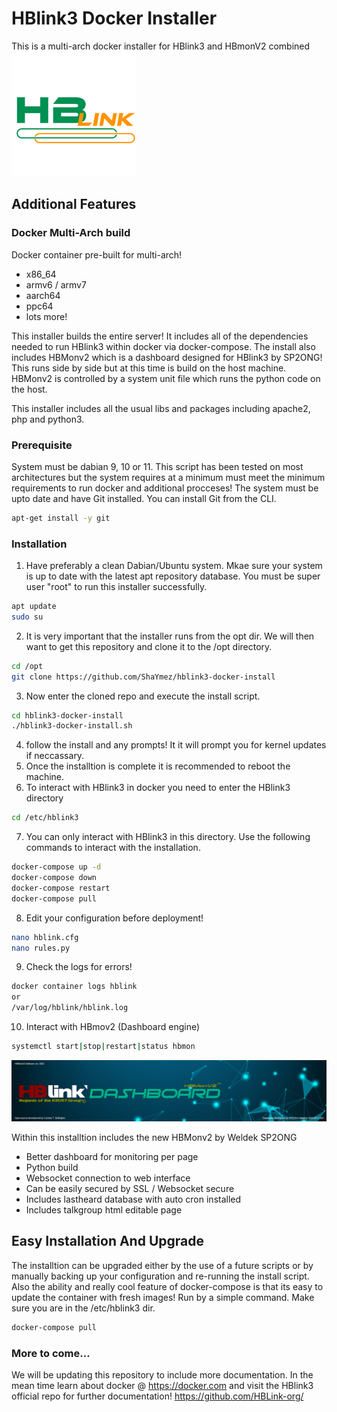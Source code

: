 # HBlink3 Docker Installer
This is a multi-arch docker installer for HBlink3 and HBmonV2 combined
![HBlink](img/HBLINK_logoV1.png "HBlink")

## Additional Features
### Docker Multi-Arch build
Docker container pre-built for multi-arch!

* x86_64
* armv6 / armv7
* aarch64
* ppc64
* lots more!

This installer builds the entire server! It includes all of the dependencies needed to run HBlink3 within docker via docker-compose. The install also includes
HBMonv2 which is a dashboard designed for HBlink3 by SP2ONG! This runs side by side but at this time is build on the host machine. HBMonv2 is controlled by a system unit file which runs the python code on the host.

This installer includes all the usual libs and packages including apache2, php and python3.

### Prerequisite
System must be dabian 9, 10 or 11. This script has been tested on most architectures but the system requires at a minimum must meet the minimum requirements to run docker and additional procceses! The system must be upto date and have Git installed. You can install Git from the CLI.
```sh
apt-get install -y git
```
### Installation
1. Have preferably a clean Dabian/Ubuntu system. Mkae sure your system is up to date with the latest apt repository database. You must be super user "root" to run this installer successfully.
```sh
apt update
sudo su
```
2. It is very important that the installer runs from the opt dir. We will then want to get this repository and clone it to the /opt directory.
```sh
cd /opt
git clone https://github.com/ShaYmez/hblink3-docker-install
```
3. Now enter the cloned repo and execute the install script.
```sh
cd hblink3-docker-install
./hblink3-docker-install.sh
```
4. follow the install and any prompts! It it will prompt you for kernel updates if neccassary.
5. Once the installtion is complete it is recommended to reboot the machine.
6. To interact with HBlink3 in docker you need to enter the HBlink3 directory
```sh
cd /etc/hblink3
```
7. You can only interact with HBlink3 in this directory. Use the following commands to interact with the installation.
```sh
docker-compose up -d
docker-compose down
docker-compose restart
docker-compose pull
```
8. Edit your configuration before deployment!
```sh
nano hblink.cfg
nano rules.py
```
9. Check the logs for errors!
```sh
docker container logs hblink
or
/var/log/hblink/hblink.log
```
10. Interact with HBmov2 (Dashboard engine)
```sh
systemctl start|stop|restart|status hbmon
```

![New HBMonv2 Banner](img/HBLINK_logoV2.png "HBMonv2")

Within this installtion includes the new HBMonv2 by Weldek SP2ONG
* Better dashboard for monitoring per page
* Python build	
* Websocket connection to web interface	
* Can be easily secured by SSL / Websocket secure	
* Includes lastheard database with auto cron installed	
* Includes talkgroup html editable page	

## Easy Installation And Upgrade
The installtion can be upgraded either by the use of a future scripts or by manually backing up your configuration and re-running the install script. Also the ability and really cool feature of docker-compose is that its easy to update the container with fresh images! Run by a simple command. Make sure you are in the /etc/hblink3 dir.
```sh
docker-compose pull
```

### More to come...
We will be updating this repository to include more documentation. In the mean time learn about docker @ https://docker.com and visit the HBlink3 official repo for further documentation! https://github.com/HBLink-org/
